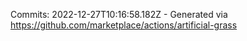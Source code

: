 Commits: 2022-12-27T10:16:58.182Z - Generated via https://github.com/marketplace/actions/artificial-grass
<br>
